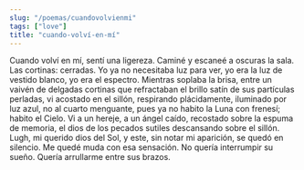 ```yaml
---
slug: "/poemas/cuandovolvienmi"
tags: ["love"]
title: "cuando-volví-en-mí"
---
```

Cuando volví en mí, sentí una ligereza. Caminé y escaneé a oscuras la sala. Las cortinas: cerradas. Yo ya no necesitaba luz para ver, yo era la luz de vestido blanco, yo era el espectro. Mientras soplaba la brisa, entre un vaivén de delgadas cortinas que refractaban el brillo satín de sus partículas perladas, vi acostado en el sillón, respirando plácidamente, iluminado por luz azul, no al cuarto menguante, pues ya no habito la Luna con frenesí; habito el Cielo. Vi a un hereje, a un ángel caído, recostado sobre la espuma de memoria, el dios de los pecados sutiles descansando sobre el sillón. Lugh, mi querido dios del Sol, y este, sin notar mi aparición, se quedó en silencio. Me quedé muda con esa sensación. No quería interrumpir su sueño. Quería arrullarme entre sus brazos.